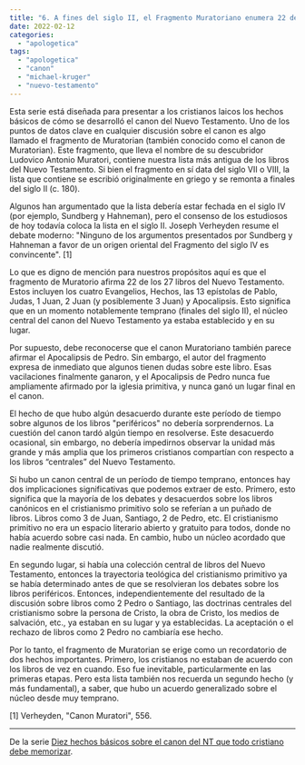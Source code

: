```yaml
---
title: "6. A fines del siglo II, el Fragmento Muratoriano enumera 22 de nuestros 27 libros del NT"
date: 2022-02-12
categories: 
  - "apologetica"
tags: 
  - "apologetica"
  - "canon"
  - "michael-kruger"
  - "nuevo-testamento"
---
```


Esta serie está diseñada para presentar a los cristianos laicos los hechos básicos de cómo se desarrolló el canon del Nuevo Testamento. Uno de los puntos de datos clave en cualquier discusión sobre el canon es algo llamado el fragmento de Muratorian (también conocido como el canon de Muratorian). Este fragmento, que lleva el nombre de su descubridor Ludovico Antonio Muratori, contiene nuestra lista más antigua de los libros del Nuevo Testamento. Si bien el fragmento en sí data del siglo VII o VIII, la lista que contiene se escribió originalmente en griego y se remonta a finales del siglo II (c. 180).

Algunos han argumentado que la lista debería estar fechada en el siglo IV (por ejemplo, Sundberg y Hahneman), pero el consenso de los estudiosos de hoy todavía coloca la lista en el siglo II. Joseph Verheyden resume el debate moderno: "Ninguno de los argumentos presentados por Sundberg y Hahneman a favor de un origen oriental del Fragmento del siglo IV es convincente". \[1\]

Lo que es digno de mención para nuestros propósitos aquí es que el fragmento de Muratorio afirma 22 de los 27 libros del Nuevo Testamento. Estos incluyen los cuatro Evangelios, Hechos, las 13 epístolas de Pablo, Judas, 1 Juan, 2 Juan (y posiblemente 3 Juan) y Apocalipsis. Esto significa que en un momento notablemente temprano (finales del siglo II), el núcleo central del canon del Nuevo Testamento ya estaba establecido y en su lugar.

Por supuesto, debe reconocerse que el canon Muratoriano también parece afirmar el Apocalipsis de Pedro. Sin embargo, el autor del fragmento expresa de inmediato que algunos tienen dudas sobre este libro. Esas vacilaciones finalmente ganaron, y el Apocalipsis de Pedro nunca fue ampliamente afirmado por la iglesia primitiva, y nunca ganó un lugar final en el canon.

El hecho de que hubo algún desacuerdo durante este período de tiempo sobre algunos de los libros "periféricos" no debería sorprendernos. La cuestión del canon tardó algún tiempo en resolverse. Este desacuerdo ocasional, sin embargo, no debería impedirnos observar la unidad más grande y más amplia que los primeros cristianos compartían con respecto a los libros “centrales” del Nuevo Testamento.

Si hubo un canon central de un período de tiempo temprano, entonces hay dos implicaciones significativas que podemos extraer de esto. Primero, esto significa que la mayoría de los debates y desacuerdos sobre los libros canónicos en el cristianismo primitivo solo se referían a un puñado de libros. Libros como 3 de Juan, Santiago, 2 de Pedro, etc. El cristianismo primitivo no era un espacio literario abierto y gratuito para todos, donde no había acuerdo sobre casi nada. En cambio, hubo un núcleo acordado que nadie realmente discutió.

En segundo lugar, si había una colección central de libros del Nuevo Testamento, entonces la trayectoria teológica del cristianismo primitivo ya se había determinado antes de que se resolvieran los debates sobre los libros periféricos. Entonces, independientemente del resultado de la discusión sobre libros como 2 Pedro o Santiago, las doctrinas centrales del cristianismo sobre la persona de Cristo, la obra de Cristo, los medios de salvación, etc., ya estaban en su lugar y ya establecidas. La aceptación o el rechazo de libros como 2 Pedro no cambiaría ese hecho.

Por lo tanto, el fragmento de Muratorian se erige como un recordatorio de dos hechos importantes. Primero, los cristianos no estaban de acuerdo con los libros de vez en cuando. Eso fue inevitable, particularmente en las primeras etapas. Pero esta lista también nos recuerda un segundo hecho (y más fundamental), a saber, que hubo un acuerdo generalizado sobre el núcleo desde muy temprano.

\[1\] Verheyden, "Canon Muratori", 556.

* * *

De la serie [Diez hechos básicos sobre el canon del NT que todo cristiano debe memorizar](/articles/diez-hechos-basicos-sobre-el-canon-del-nt-que-todo-cristiano-debe-memorizar).
